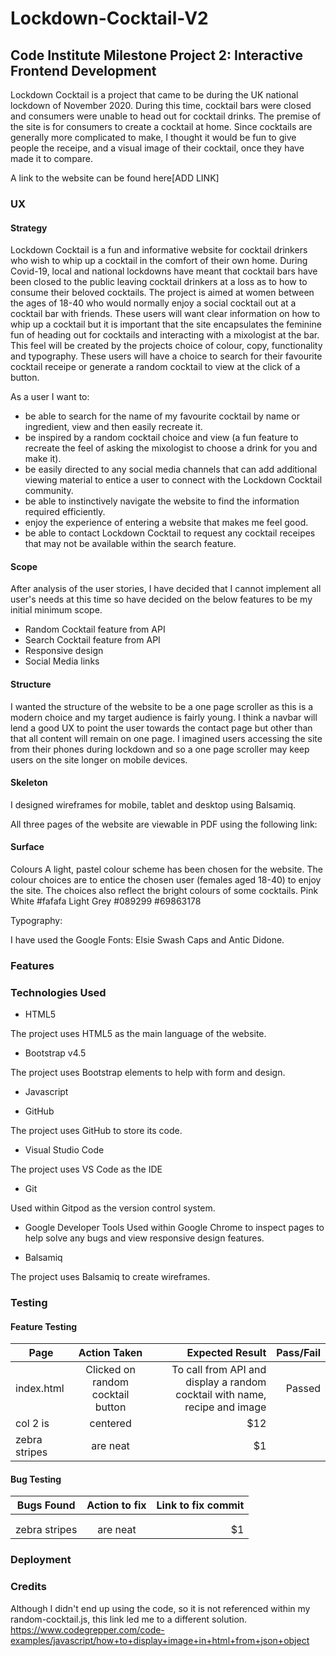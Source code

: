 # Lockdown-Cocktail-V2
## Code Institute Milestone Project 2: Interactive Frontend Development

Lockdown Cocktail is a project that came to be during the UK national lockdown of 
November 2020. During this time, cocktail bars were closed and consumers were unable 
to head out for cocktail drinks. The premise of the site is for consumers to create a cocktail
at home. Since cocktails are generally more complicated to make, I thought it would be fun 
to give people the receipe, and a visual image of their cocktail, once they 
have made it to compare.

A link to the website can be found here[ADD LINK]

### UX

#### Strategy
Lockdown Cocktail is a fun and informative website for cocktail drinkers who wish to
whip up a cocktail in the comfort of their own home. During Covid-19, local and national lockdowns 
have meant that cocktail bars have been closed to the public leaving cocktail drinkers at a loss
as to how to consume their beloved cocktails. The project is aimed at women between the ages of 18-40 
who would normally enjoy a social cocktail out at a cocktail bar with friends. These users will want clear 
information on how to whip up a cocktail but it is important that the site encapsulates the feminine fun 
of heading out for cocktails and interacting with a mixologist at the bar. This feel will be created by the 
projects choice of colour, copy, functionality and typography. These users will have a choice to search for 
their favourite cocktail receipe or generate a random cocktail to view at the click of a button. 

As a user I want to:

* be able to search for the name of my favourite cocktail by name or ingredient, view and then easily recreate it.
* be inspired by a random cocktail choice and view (a fun feature to recreate the feel of asking the mixologist to choose a drink for you and make it).
* be easily directed to any social media channels that can add additional viewing material to entice a user to connect with the Lockdown Cocktail community.
* be able to instinctively navigate the website to find the information required efficiently.
* enjoy the experience of entering a website that makes me feel good.
* be able to contact Lockdown Cocktail to request any cocktail receipes that may not be available within the search feature.



#### Scope
After analysis of the user stories, I have decided that I cannot implement all user's needs at this time so have decided on the below features to be my initial minimum scope.

* Random Cocktail feature from API
* Search Cocktail feature from API
* Responsive design
* Social Media links

#### Structure
I wanted the structure of the website to be a one page scroller as this is a modern choice and my target audience is fairly young. I think a navbar will lend a good UX to point the user
towards the contact page but other than that all content will remain on one page. I imagined users accessing the site from their phones during lockdown and so a one page scroller may keep users
on the site longer on mobile devices.

#### Skeleton
I designed wireframes for mobile, tablet and desktop using Balsamiq.

All three pages of the website are viewable in PDF using the following link:

#### Surface
Colours
A light, pastel colour scheme has been chosen for the website. The colour choices are to entice the chosen user (females aged 18-40) to enjoy the site. The choices also reflect the bright colours of some cocktails.
Pink
White #fafafa
Light Grey 
#089299
#69863178

Typography:

I have used the Google Fonts: Elsie Swash Caps and Antic Didone.

### Features

### Technologies Used
* HTML5

The project uses HTML5 as the main language of the website.

* Bootstrap v4.5

The project uses Bootstrap elements to help with form and design.

* Javascript

* GitHub

The project uses GitHub to store its code.

* Visual Studio Code

The project uses VS Code as the IDE

* Git

Used within Gitpod as the version control system.

* Google Developer Tools
Used within Google Chrome to inspect pages to help solve any bugs and view responsive design features.

* Balsamiq

The project uses Balsamiq to create wireframes.


### Testing

#### Feature Testing

| Page       | Action Taken  | Expected Result  | Pass/Fail | 
| -----------|:-------------:| ----------------:| ---------:|
| index.html | Clicked on random cocktail button |   To call from API and display a random cocktail with name, recipe and image     |    Passed    |
| col 2 is      | centered      |   $12 |
| zebra stripes | are neat      |    $1 |

#### Bug Testing

| Bugs Found | Action to fix | Link to fix commit| 
| -----------|:-------------:| -----------------:| 
|            |                 |                   | 
|      |   |    |
| zebra stripes | are neat      |    $1 |

### Deployment

### Credits

Although I didn't end up using the code, so it is not referenced within my random-cocktail.js, this link led me to a different solution.
https://www.codegrepper.com/code-examples/javascript/how+to+display+image+in+html+from+json+object 



